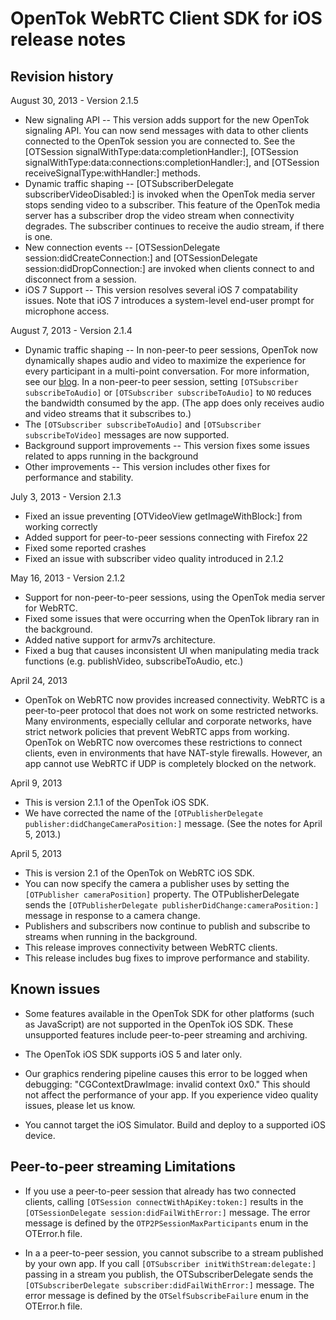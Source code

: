 OpenTok WebRTC Client SDK for iOS release notes
===============================================

Revision history
----------------

August 30, 2013 - Version 2.1.5

* New signaling API -- This version adds support for the new OpenTok signaling API. 
  You can now send messages with data to other clients connected to the OpenTok session you are connected to. 
  See the [OTSession signalWithType:data:completionHandler:],
  [OTSession signalWithType:data:connections:completionHandler:], 
  and [OTSession receiveSignalType:withHandler:] methods.
* Dynamic traffic shaping -- [OTSubscriberDelegate subscriberVideoDisabled:] 
  is invoked when the OpenTok media server stops sending video to a subscriber. 
  This feature of the OpenTok media server has a subscriber drop the video stream when
   connectivity degrades. The subscriber continues to receive the audio stream, if there is one.
* New connection events -- [OTSessionDelegate session:didCreateConnection:] and
  [OTSessionDelegate session:didDropConnection:] are invoked when clients connect to and disconnect from a session.
* iOS 7 Support -- This version resolves several iOS 7 compatability issues. Note that iOS 7 introduces a system-level
  end-user prompt for microphone access.

August 7, 2013 - Version 2.1.4

* Dynamic traffic shaping -- In non-peer-to peer sessions, OpenTok now dynamically
shapes audio and video to maximize the experience for every participant in a multi-point conversation. For more information,
see our [blog](http://www.tokbox.com/blog/quality-of-experience-and-traffic-shaping-the-next-step-with-mantis/).
In a non-peer-to peer session, setting `[OTSubscriber subscribeToAudio]` or `[OTSubscriber subscribeToAudio]` to `NO`
reduces the bandwidth consumed by the app. (The app does only receives audio and video streams that it subscribes to.)
* The `[OTSubscriber subscribeToAudio]` and `[OTSubscriber subscribeToVideo]` messages are now supported. 
* Background support improvements -- This version fixes some issues related to apps running in the background
* Other improvements -- This version includes other fixes for performance and stability.

July 3, 2013 - Version 2.1.3

* Fixed an issue preventing [OTVideoView getImageWithBlock:] from working correctly
* Added support for peer-to-peer sessions connecting with Firefox 22
* Fixed some reported crashes
* Fixed an issue with subscriber video quality introduced in 2.1.2

May 16, 2013 - Version 2.1.2

* Support for non-peer-to-peer sessions, using the OpenTok media server for WebRTC.
* Fixed some issues that were occurring when the OpenTok library ran in the background.
* Added native support for armv7s architecture.
* Fixed a bug that causes inconsistent UI when manipulating media track functions (e.g. publishVideo, subscribeToAudio, etc.)

April 24, 2013

*  OpenTok on WebRTC now provides increased connectivity. WebRTC is a peer-to-peer protocol that does not work on some
restricted networks. Many environments, especially cellular and corporate networks, have strict network policies that
prevent WebRTC apps from working. OpenTok on WebRTC now overcomes these restrictions to connect clients, even in
environments that have NAT-style firewalls. However, an app cannot use WebRTC if UDP is completely blocked on the
network.

April 9, 2013

* This is version 2.1.1 of the OpenTok iOS SDK.
* We have corrected the name of the `[OTPublisherDelegate publisher:didChangeCameraPosition:]` message. (See the notes for
April 5, 2013.)

April 5, 2013

* This is version 2.1 of the OpenTok on WebRTC iOS SDK.
* You can now specify the camera a publisher uses by setting the `[OTPublisher cameraPosition]` property. The OTPublisherDelegate sends
the `[OTPublisherDelegate publisherDidChange:cameraPosition:]` message in response to a camera change.
* Publishers and subscribers now continue to publish and subscribe to streams when running in the background.
* This release improves connectivity between WebRTC clients.
* This release includes bug fixes to improve performance and stability.


Known issues
------------

* Some features available in the OpenTok SDK for other platforms (such as JavaScript) are not supported in the OpenTok iOS SDK. These unsupported features include peer-to-peer streaming and archiving.

* The OpenTok iOS SDK supports iOS 5 and later only.

* Our graphics rendering pipeline causes this error to be logged when debugging: "CGContextDrawImage: invalid context 0x0." This should not affect the performance of your app. If you experience video quality issues, please let us know.

* You cannot target the iOS Simulator. Build and deploy to a supported iOS device.

Peer-to-peer streaming Limitations
----------------------------------

* If you use a peer-to-peer session that already has two connected clients, calling `[OTSession connectWithApiKey:token:]`
results in the `[OTSessionDelegate session:didFailWithError:]` message. The error message is defined by the
`OTP2PSessionMaxParticipants` enum in the OTError.h file.

* In a a peer-to-peer session, you cannot subscribe to a stream published by your own app. If you call
`[OTSubscriber initWithStream:delegate:]` passing in a stream you publish, the OTSubscriberDelegate sends
the `[OTSubscriberDelegate subscriber:didFailWithError:]` message. The error message is defined by the
`OTSelfSubscribeFailure` enum in the OTError.h file.
